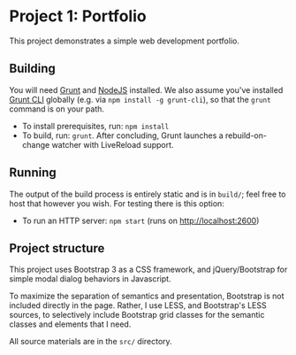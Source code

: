 # Project 1: Portfolio

This project demonstrates a simple web development portfolio.

## Building

You will need [Grunt](http://gruntjs.com) and [NodeJS](https://nodejs.org)
installed. We also assume you've installed
[Grunt CLI](https://github.com/gruntjs/grunt-cli) globally (e.g. via
`npm install -g grunt-cli`), so that the `grunt`
command is on your path.

   * To install prerequisites, run: `npm install`
   * To build, run: `grunt`. After concluding, Grunt launches a
     rebuild-on-change watcher with LiveReload support.

## Running

The output of the build process is entirely static and is in `build/`; feel
free to host that however you wish. For testing there is this option:

   * To run an HTTP server: `npm start` (runs on
     [http://localhost:2600](http://localhost:2600))

## Project structure

This project uses Bootstrap 3 as a CSS framework, and jQuery/Bootstrap for
simple modal dialog behaviors in Javascript.

To maximize the separation of semantics and presentation, Bootstrap is not
included directly in the page. Rather, I use LESS, and Bootstrap's LESS sources,
to selectively include Bootstrap grid classes for the semantic classes and
elements that I need.

All source materials are in the `src/` directory.
